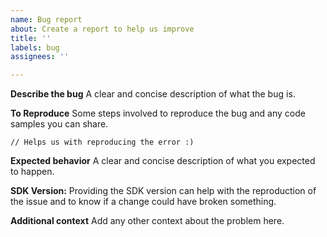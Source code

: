 ```yaml
---
name: Bug report
about: Create a report to help us improve
title: ''
labels: bug
assignees: ''

---
```


**Describe the bug**
A clear and concise description of what the bug is.

**To Reproduce**
Some steps involved to reproduce the bug and any code samples you can share.
```
// Helps us with reproducing the error :)
```

**Expected behavior**
A clear and concise description of what you expected to happen.

**SDK Version:**
Providing the SDK version can help with the reproduction of the issue and to know if a change could have broken something.

**Additional context**
Add any other context about the problem here.
